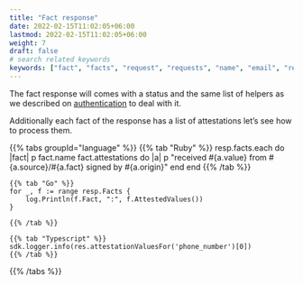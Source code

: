 ```yaml
---
title: "Fact response"
date: 2022-02-15T11:02:05+06:00
lastmod: 2022-02-15T11:02:05+06:00
weight: 7
draft: false
# search related keywords
keywords: ["fact", "facts", "request", "requests", "name", "email", "response"]
---
```


The fact response will comes with a status and the same list of helpers as we described on [authentication](/authentication/response/) to deal with it.

Additionally each fact of the response has a list of attestations let’s see how to process them.

{{% tabs groupId="language" %}}
    {{% tab "Ruby" %}}
    resp.facts.each do |fact|
        p fact.name
        fact.attestations do |a|
            p "received #{a.value} from #{a.source}/#{a.fact} signed by #{a.origin}"
        end
    end
    {{% /tab %}}

    {{% tab "Go" %}}
    for _, f := range resp.Facts {
        log.Println(f.Fact, ":", f.AttestedValues())
    }

    {{% /tab %}}

    {{% tab "Typescript" %}}
    sdk.logger.info(res.attestationValuesFor('phone_number')[0])
    {{% /tab %}}
{{% /tabs %}}